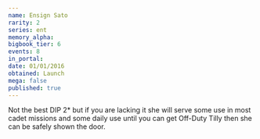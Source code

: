 ```yaml
---
name: Ensign Sato
rarity: 2
series: ent
memory_alpha:
bigbook_tier: 6
events: 8
in_portal:
date: 01/01/2016
obtained: Launch
mega: false
published: true
---
```


Not the best DIP 2* but if you are lacking it she will serve some use in most cadet missions and some daily use until you can get Off-Duty Tilly then she can be safely shown the door.
